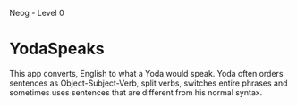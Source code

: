 Neog - Level 0

# YodaSpeaks
This app converts, English to what a Yoda would speak. Yoda often orders sentences as Object-Subject-Verb, split verbs, switches entire phrases and sometimes uses sentences that are different from his normal syntax.
